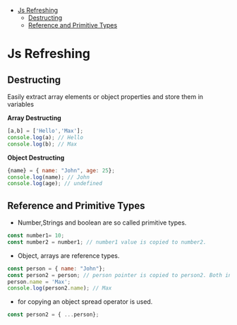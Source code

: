 
- [Js Refreshing](#js-refreshing)
  - [Destructing](#destructing)
  - [Reference and Primitive Types](#reference-and-primitive-types)

# Js Refreshing

## Destructing

Easily extract array elements or object properties and store them in variables

**Array Destructing**

```js
[a,b] = ['Hello','Max'];
console.log(a); // Hello
console.log(b); // Max
```

**Object Destructing**

```js
{name} = { name: "John", age: 25};
console.log(name); // John
console.log(age); // undefined

```

## Reference and Primitive Types

- Number,Strings and boolean are so called primitive types.

```js
const number1= 10;
const number2 = number1; // number1 value is copied to number2.

```

- Object, arrays are reference types.

```js
const person = { name: "John"};
const person2 = person; // person pointer is copied to person2. Both indicate same object.
person.name = 'Max';
console.log(person2.name); // Max

```

- for copying an object spread operator is used.

```js
const person2 = { ...person};

```

